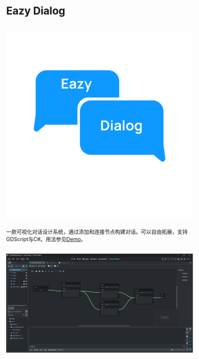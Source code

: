 # Eazy Dialog
# ![banner](/banner.png)
一款可视化对话设计系统，通过添加和连接节点构建对话。可以自由拓展，支持GDScript与C#。用法参见[Demo](https://github.com/thalloerupt/Eazy-Dialog-Demo)。
## ![创建对话](/screenshot.png)

